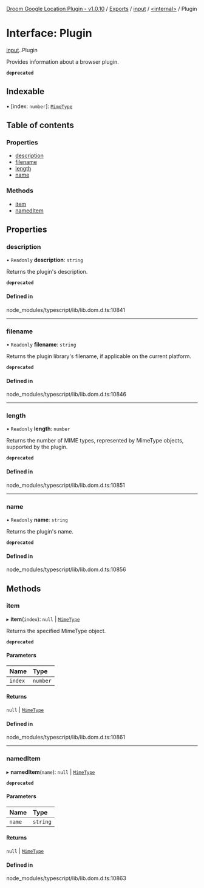 [Droom Google Location Plugin - v1.0.10](../README.md) / [Exports](../modules.md) / [input](../modules/input.md) / [<internal\>](../modules/input._internal_.md) / Plugin

# Interface: Plugin

[input](../modules/input.md).[<internal>](../modules/input._internal_.md).Plugin

Provides information about a browser plugin.

**`deprecated`**

## Indexable

▪ [index: `number`]: [`MimeType`](../modules/input._internal_.md#mimetype)

## Table of contents

### Properties

- [description](input._internal_.Plugin.md#description)
- [filename](input._internal_.Plugin.md#filename)
- [length](input._internal_.Plugin.md#length)
- [name](input._internal_.Plugin.md#name)

### Methods

- [item](input._internal_.Plugin.md#item)
- [namedItem](input._internal_.Plugin.md#nameditem)

## Properties

### description

• `Readonly` **description**: `string`

Returns the plugin's description.

**`deprecated`**

#### Defined in

node_modules/typescript/lib/lib.dom.d.ts:10841

___

### filename

• `Readonly` **filename**: `string`

Returns the plugin library's filename, if applicable on the current platform.

**`deprecated`**

#### Defined in

node_modules/typescript/lib/lib.dom.d.ts:10846

___

### length

• `Readonly` **length**: `number`

Returns the number of MIME types, represented by MimeType objects, supported by the plugin.

**`deprecated`**

#### Defined in

node_modules/typescript/lib/lib.dom.d.ts:10851

___

### name

• `Readonly` **name**: `string`

Returns the plugin's name.

**`deprecated`**

#### Defined in

node_modules/typescript/lib/lib.dom.d.ts:10856

## Methods

### item

▸ **item**(`index`): ``null`` \| [`MimeType`](../modules/input._internal_.md#mimetype)

Returns the specified MimeType object.

**`deprecated`**

#### Parameters

| Name | Type |
| :------ | :------ |
| `index` | `number` |

#### Returns

``null`` \| [`MimeType`](../modules/input._internal_.md#mimetype)

#### Defined in

node_modules/typescript/lib/lib.dom.d.ts:10861

___

### namedItem

▸ **namedItem**(`name`): ``null`` \| [`MimeType`](../modules/input._internal_.md#mimetype)

**`deprecated`**

#### Parameters

| Name | Type |
| :------ | :------ |
| `name` | `string` |

#### Returns

``null`` \| [`MimeType`](../modules/input._internal_.md#mimetype)

#### Defined in

node_modules/typescript/lib/lib.dom.d.ts:10863
